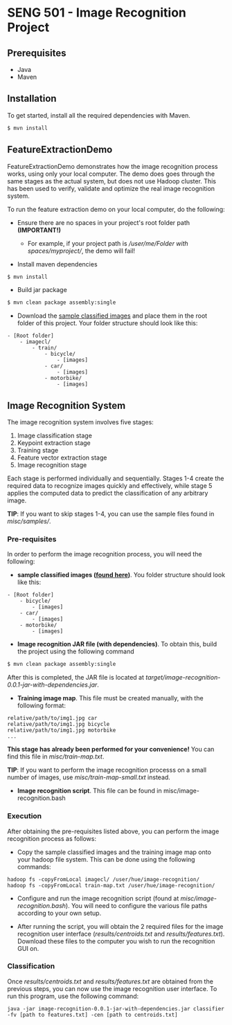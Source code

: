 # SENG 501 - Image Recognition Project #
## Prerequisites ##

- Java
- Maven

## Installation ##

To get started, install all the required dependencies with Maven.

```bash
$ mvn install
```


## FeatureExtractionDemo ##

FeatureExtractionDemo demonstrates how the image recognition process works, using only your local computer.
The demo does goes through the same stages as the actual system, but does not use Hadoop cluster. This has
been used to verify, validate and optimize the real image recognition system.

To run the feature extraction demo on your local computer, do the following:

* Ensure there are no spaces in your project's root folder path __(IMPORTANT!)__
    - For example, if your project path is _/user/me/Folder with spaces/myproject/_, the demo will fail!

* Install maven dependencies

```bash
$ mvn install
```

* Build jar package

```bash
$ mvn clean package assembly:single
```

* Download the [sample classified images](https://inclass.kaggle.com/c/image-classification2/data) and place them
    in the root folder of this project. Your folder structure should look like this:

```
- [Root folder]
    - imagecl/
        - train/
            - bicycle/
                - [images]
            - car/
                - [images]
            - motorbike/
                - [images]
```

## Image Recognition System ##

The image recognition system involves five stages:

1. Image classification stage
2. Keypoint extraction stage
3. Training stage
4. Feature vector extraction stage
5. Image recognition stage

Each stage is performed individually and sequentially. Stages 1-4 create the required data to recognize images
quickly and effectively, while stage 5 applies the computed data to predict the classification of any
arbitrary image.

__TIP__: If you want to skip stages 1-4, you can use the sample files found in *misc/samples/*.

### Pre-requisites ###

In order to perform the image recognition process, you will need the following:

- __sample classified images ([found here](https://inclass.kaggle.com/c/image-classification2/data))__. You folder
    structure should look like this:

```
- [Root folder]
    - bicycle/
        - [images]
    - car/
        - [images]
    - motorbike/
        - [images]
```
- __Image recognition JAR file (with dependencies)__. To obtain this, build the project using the following command

```bash
$ mvn clean package assembly:single
```

After this is completed, the JAR file is located at _target/image-recognition-0.0.1-jar-with-dependencies.jar_.

- __Training image map__. This file must be created manually, with the following format:

```
relative/path/to/img1.jpg car
relative/path/to/img1.jpg bicycle
relative/path/to/img1.jpg motorbike
...
```

__This stage has already been performed for your convenience!__ You can find this file in _misc/train-map.txt_.

__TIP__: If you want to perform the image recognition processs on a small number of images, use
_misc/train-map-small.txt_ instead.

- __Image recognition script__. This file can be found in misc/image-recognition.bash

### Execution ###

After obtaining the pre-requisites listed above, you can perform the image recognition process as follows:

- Copy the sample classified images and the training image map onto your hadoop file system. This can be done using the following commands:
```
hadoop fs -copyFromLocal imagecl/ /user/hue/image-recognition/
hadoop fs -copyFromLocal train-map.txt /user/hue/image-recognition/
```

- Configure and run the image recognition script (found at *misc/image-recognition.bash*). You will need to
configure the various file paths according to your own setup.

- After running the script, you will obtain the 2 required files for the image recognition user interface
(*results/centroids.txt* and *results/features.txt*). Download these files to the computer you wish to run the
recognition GUI on.


### Classification ###


Once *results/centroids.txt* and *results/features.txt* are obtained from the previous steps, you can now use
the image recognition user interface. To run this program, use the following command:


```
java -jar image-recognition-0.0.1-jar-with-dependencies.jar classifier -fv [path to features.txt] -cen [path to centroids.txt]
```



